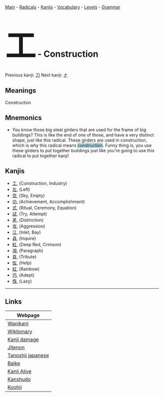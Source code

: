 <style> bigfont {font-size: 100px}</style>
[Main](../README.md) -
[Radicals](../radicals.md) -
[Kanjis](../kanjis.md) -
[Vocabulary](../vocabulary.md) -
[Levels](../levels.md) -
[Grammar](../grammar.md)
# <bigfont> 工</bigfont> - Construction 

Previous kanji: [刀](刀.md) Next kanji: [ナ](ナ.md) 

## Meanings
 Construction
## Mnemonics
 * You know those big steel girders that are used for the frame of big buildings? This is like the end of one of those, and have a very distinct shape, just like this radical. These girders are used in construction, which is why this radical means <span style="background-color:#ADD8E6"> construction</span>. Funny thing is, you use these girders to put together buildings just like you're going to use this radical to put together kanji!


## Kanjis
 * [工](../kanjis/工.md), (Construction, Industry)
* [左](../kanjis/左.md), (Left)
* [空](../kanjis/空.md), (Sky, Empty)
* [功](../kanjis/功.md), (Achievement, Accomplishment)
* [式](../kanjis/式.md), (Ritual, Ceremony, Equation)
* [試](../kanjis/試.md), (Try, Attempt)
* [差](../kanjis/差.md), (Distinction)
* [攻](../kanjis/攻.md), (Aggression)
* [江](../kanjis/江.md), (Inlet, Bay)
* [尋](../kanjis/尋.md), (Inquire)
* [紅](../kanjis/紅.md), (Deep Red, Crimson)
* [項](../kanjis/項.md), (Paragraph)
* [貢](../kanjis/貢.md), (Tribute)
* [佐](../kanjis/佐.md), (Help)
* [虹](../kanjis/虹.md), (Rainbow)
* [巧](../kanjis/巧.md), (Adept)
* [惰](../kanjis/惰.md), (Lazy)



---

## Links 

| Webpage |
| --- |
| [Wanikani          ](https://www.wanikani.com/kanji/工) |
| [Wiktionary        ](https://en.wiktionary.org/wiki/工) |
| [Kanji damage      ](http://www.kanjidamage.com/kanji/search?utf8=✓&q=工) |
| [Jitenon           ](https://jitenon.com/kanji/工) |
| [Tanoshii japanese ](https://www.tanoshiijapanese.com/dictionary/kanji.cfm?k=工) |
| [Baike             ](https://baike.baidu.com/item/工) |
| [Kanji Alive       ](https://app.kanjialive.com/工) |
| [Kanshudo          ](https://www.kanshudo.com/searchmn?q=工) |
| [Koohii            ](https://kanji.koohii.com/study/kanji/工) |
